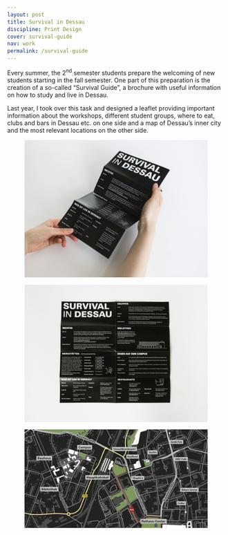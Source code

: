 ```yaml
---
layout: post
title: Survival in Dessau
discipline: Print Design
cover: survival-guide
nav: work
permalink: /survival-guide
---
```


<article markdown="1">
Every summer, the 2<sup>nd</sup> semester students prepare the welcoming of new students starting in the fall semester. One part of this preparation is the creation of a so-called “Survival Guide”, a brochure with useful information on how to study and live in Dessau.

Last year, I took over this task and designed a leaflet providing important information about the workshops, different student groups, where to eat, clubs and bars in Dessau etc. on one side and a map of Dessau’s inner city and the most relevant locations on the other side.
</article>
<div class="div-grid-2">
<figure>
<img src="/assets/images/survival-guide/1-survival-guide.jpg" alt="">
</figure>
<figure>
<img src="/assets/images/survival-guide/2-survival-guide.jpg" alt="">
</figure>
</div>
<figure>
<img src="/assets/images/survival-guide/survival-guide-map.png" srcset="/assets/images/survival-guide/survival-guide-map@2x.png 2x" alt="Survival Guide Map">
</figure>